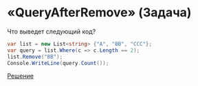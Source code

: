 # «QueryAfterRemove» (Задача)

Что выведет следующий код?

```cs
var list = new List<string> {"A", "BB", "CCC"};
var query = list.Where(c => c.Length == 2);
list.Remove("BB");
Console.WriteLine(query.Count());
```

[Решение](./QueryAfterRemove-A.md)